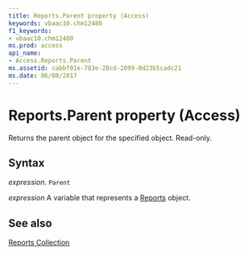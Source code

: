 ```yaml
---
title: Reports.Parent property (Access)
keywords: vbaac10.chm12480
f1_keywords:
- vbaac10.chm12480
ms.prod: access
api_name:
- Access.Reports.Parent
ms.assetid: cabbf01e-783e-28cd-2099-0d23b5cadc21
ms.date: 06/08/2017
---
```



# Reports.Parent property (Access)

Returns the parent object for the specified object. Read-only.


## Syntax

_expression_. `Parent`

_expression_ A variable that represents a [Reports](Access.Reports.md) object.


## See also


[Reports Collection](Access.Reports.md)

